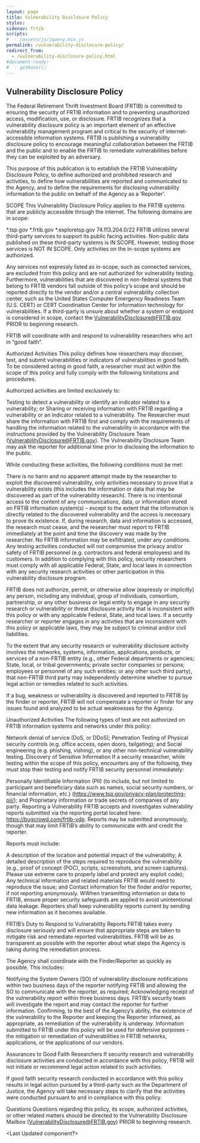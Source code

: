 ```yaml
---
layout: page
title: Vulnerability Disclosure Policy
styles:
sidenav: frtib
scripts:
#  - /assets/js/jquery.min.js
permalink: /vulnerability-disclosure-policy/
redirect_from:
  - /vulnerability-disclosure-policy.html
#document-ready:
#  - getRate();
---
```


## Vulnerability Disclosure Policy
The Federal Retirement Thrift Investment Board (FRTIB) is committed to ensuring the security of FRTIB information and to preventing unauthorized access, modification, use, or disclosure. FRTIB recognizes that a vulnerability disclosure policy is an important element of an effective vulnerability management program and critical to the security of internet-accessible information systems. FRTIB is publishing a vulnerability disclosure policy to encourage meaningful collaboration between the FRTIB and the public and to enable the FRTIB to remediate vulnerabilities before they can be exploited by an adversary.

This purpose of this publication is to establish the FRTIB Vulnerability Disclosure Policy, to define authorized and prohibited research and activities, to define how vulnerabilities are reported and communicated to the Agency, and to define the requirements for disclosing vulnerability information to the public on behalf of the Agency as a ‘Reporter’.

SCOPE
This Vulnerability Disclosure Policy applies to the FRTIB systems that are publicly accessible through the internet. The following domains are in scope:

*.tsp.gov
*.frtib.gov
*.exploretsp.gov
74.113.204.0/22
FRTIB utilizes several third-party services to support its public facing activities. Non-public data published on these third-party systems is IN SCOPE. However, testing those services is NOT IN SCOPE. Only activities on the in-scope systems are authorized.

Any services not expressly listed as in-scope, such as connected services, are excluded from this policy and are not authorized for vulnerability testing. Furthermore, vulnerabilities that are discovered in non-federal systems that belong to FRTIB vendors fall outside of this policy’s scope and should be reported directly to the vendor and/or a central vulnerability collection center, such as the United States Computer Emergency Readiness Team (U.S. CERT) or CERT Coordination Center for information technology for vulnerabilities. If a third-party is unsure about whether a system or endpoint is considered in scope, contact the VulnerabilityDisclosure@FRTIB.gov PRIOR to beginning research.

FRTIB will coordinate with and respond to vulnerability researchers who act in “good faith”.

Authorized Activities
This policy defines how researchers may discover, test, and submit vulnerabilities or indicators of vulnerabilities in good faith. To be considered acting in good faith, a researcher must act within the scope of this policy and fully comply with the following limitations and procedures.

Authorized activities are limited exclusively to:

Testing to detect a vulnerability or identify an indicator related to a vulnerability; or Sharing or receiving information with FRTIB regarding a vulnerability or an indicator related to a vulnerability.
The Researcher must share the information with FRTIB first and comply with the requirements of handling the information related to the vulnerability in accordance with the instructions provided by the Vulnerability Disclosure Team (VulnerabilityDisclosure@FRTIB.gov). The Vulnerability Disclosure Team may ask the reporter for additional time prior to disclosing the information to the public.

While conducting these activities, the following conditions must be met:

There is no harm and no apparent attempt made by the researcher to exploit the discovered vulnerability, only activities necessary to prove that a vulnerability exists (this includes the information or data that may be discovered as part of the vulnerability research).
There is no intentional access to the content of any communications, data, or information stored on FRTIB information system(s) – except to the extent that the information is directly related to the discovered vulnerability and the access is necessary to prove its existence. If, during research, data and information is accessed, the research must cease, and the researcher must report to FRTIB immediately at the point and time the discovery was made by the researcher.
No FRTIB information may be exfiltrated, under any conditions.
Any testing activities conducted will not compromise the privacy and/or safety of FRTIB personnel (e.g. contractors and federal employees) and its customers.
In addition to complying with this policy, security researchers must comply with all applicable Federal, State, and local laws in connection with any security research activities or other participation in this vulnerability disclosure program.

FRTIB does not authorize, permit, or otherwise allow (expressly or implicitly) any person, including any individual, group of individuals, consortium, partnership, or any other business or legal entity to engage in any security research or vulnerability or threat disclosure activity that is inconsistent with this policy or with any applicable Federal, State, and local laws. If a security researcher or reporter engages in any activities that are inconsistent with this policy or applicable laws, they may be subject to criminal and/or civil liabilities.

To the extent that any security research or vulnerability disclosure activity involves the networks, systems, information, applications, products, or services of a non-FRTIB entity (e.g., other Federal departments or agencies; State, local, or tribal governments; private sector companies or persons; employees or personnel of any such entities; or any other such third party), that non-FRTIB third party may independently determine whether to pursue legal action or remedies related to such activities.

If a bug, weakness or vulnerability is discovered and reported to FRTIB by the finder or reporter, FRTIB will not compensate a reporter or finder for any issues found and analyzed to be actual weaknesses for the Agency.

Unauthorized Activities
The following types of test are not authorized on FRTIB information systems and networks under this policy:

Network denial of service (DoS, or DDoS);
Penetration Testing of Physical security controls (e.g. office access, open doors, tailgating); and
Social engineering (e.g. phishing, vishing), or any other non-technical vulnerability testing.
Discovery of Sensitive Information
If a security researcher, while testing within the scope of this policy, encounters any of the following, they must stop their testing and notify FRTIB security personnel immediately:

Personally Identifiable Information (PII) (to include, but not limited to participant and beneficiary data such as names, social security numbers, or financial information, etc.) (https://www.tsp.gov/privacy-plan/protecting-pii/); and
Proprietary information or trade secrets of companies of any party.
Reporting a Vulnerability
FRTIB accepts and investigates vulnerability reports submitted via the reporting portal located here: https://bugcrowd.com/frtib-vdp. Reports may be submitted anonymously, though that may limit FRTIB’s ability to communicate with and credit the reporter.

Reports must include:

A description of the location and potential impact of the vulnerability;
A detailed description of the steps required to reproduce the vulnerability (e.g., proof of concept (POC), scripts, screenshots, and screen captures). Please use extreme care to properly label and protect any exploit code);
Any technical information and related materials FRTIB would need to reproduce the issue; and
Contact information for the finder and/or reporter, if not reporting anonymously.
WWhen transmitting information or data to FRTIB, ensure proper security safeguards are applied to avoid unintentional data leakage. Reporters shall keep vulnerability reports current by sending new information as it becomes available.

FRTIB’s Duty to Respond to Vulnerability Reports
FRTIB takes every disclosure seriously and will ensure that appropriate steps are taken to mitigate risk and remediate reported vulnerabilities. FRTIB will be as transparent as possible with the reporter about what steps the Agency is taking during the remediation process.

The Agency shall coordinate with the Finder/Reporter as quickly as possible. This includes:

Notifying the System Owners (SO) of vulnerability disclosure notifications within two business days of the reporter notifying FRTIB and allowing the SO to communicate with the reporter, as required;
Acknowledging receipt of the vulnerability report within three business days. FRTIB’s security team will investigate the report and may contact the reporter for further information.
Confirming, to the best of the Agency’s ability, the existence of the vulnerability to the Reporter and keeping the Reporter informed, as appropriate, as remediation of the vulnerability is underway.
Information submitted to FRTIB under this policy will be used for defensive purposes – the mitigation or remediation of vulnerabilities in FRTIB networks, applications, or the applications of our vendors.

Assurances to Good Faith Researchers
If security research and vulnerability disclosure activities are conducted in accordance with this policy, FRTIB will not initiate or recommend legal action related to such activities.

If good faith security research conducted in accordance with this policy results in legal action pursued by a third-party such as the Department of Justice, the Agency will take necessary steps to clarify that the activities were conducted pursuant to and in compliance with this policy.

Questions
Questions regarding this policy, its scope, authorized activities, or other related matters should be directed to the Vulnerability Disclosure Mailbox (VulnerabilityDisclosure@FRTIB.gov) PRIOR to beginning research.

<Last Updated component?>

<!-- CONTENT END -->
